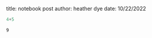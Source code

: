 title: notebook post
author: heather dye
date: 10/22/2022


```python
4+5
```




    9




```python

```
